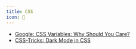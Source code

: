 ```yaml
---
title: CSS
icon: 🎨
---
```


- [Google: CSS Variables: Why Should You Care?](https://developers.google.com/web/updates/2016/02/css-variables-why-should-you-care)
- [CSS-Tricks: Dark Mode in CSS](https://css-tricks.com/dark-modes-with-css/)
